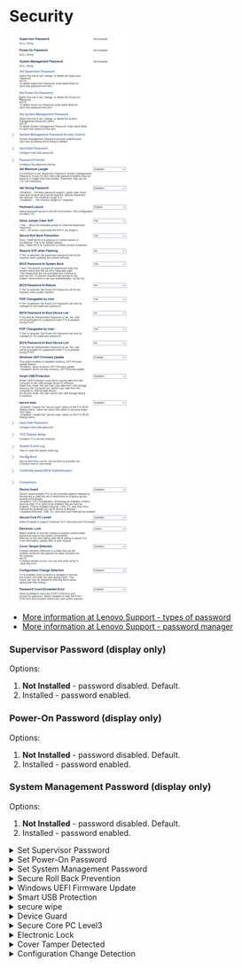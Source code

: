 # Security #

![](./img/thinkcenter_security.png)

 - [More information at Lenovo Support - types of password](https://support.lenovo.com/us/en/solutions/ht513634)
 - [More information at Lenovo Support - password manager](https://support.lenovo.com/us/en/solutions/ht103666-introduction-to-password-manager-thinkpad-thinkcentre-thinkstation)

### Supervisor Password (display only) ###

Options:

1.  **Not Installed** - password disabled. Default.
2.  Installed -  password enabled.

### Power-On Password (display only) ###

Options:

1. **Not Installed** - password disabled. Default.
2. Installed -  password enabled.

### System Management Password (display only) ###

Options:

1. **Not Installed** - password disabled. Default.
2. Installed -  password enabled.

<details><summary>Set Supervisor Password</summary>

Set, change, or delete the Supervisor Password.

?> To delete Supervisor Password, enter blank fields for each new password line item.

Enter and confirm new password.

</details>

<details><summary>Set Power-On Password</summary>

Set, change, or delete the Power-On Password.

?> To delete Power-On Password, enter blank fields for each new password line item.

Enter and confirm new password.

</details>

<details><summary>Set System Management Password</summary>

Set, change, or delete the System Management Password (SMP).

?> To delete System Management Password, enter blank fields for each new password line item.

Enter and confirm new password.

</details>

<details><summary>Secure Roll Back Prevention</summary>

Whether flashing BIOS to a previous or current version is prevented (NOT allowed).

Options:

1.  **Yes** - Flashing NOT allowed. Default.
1.  No - Flashing BIOS allowed.

<!-- TODO: add WMI
| WMI Setting name | Values | SVP Req'd | AMD/Intel |
|:---|:---|:---|:---|
| SecureRollBackPrevention | setting_values | yes_no | amd_intel |
-->
</details>

<details><summary>Windows UEFI Firmware Update</summary>

Options:

1. **Enabled** - Default.
1. Disabled - BIOS will skip Windows UEFI firmware update.

<!-- TODO: add WMI
| WMI Setting name | Values | SVP Req'd | AMD/Intel |
|:---|:---|:---|:---|
| WindowsUEFIFirmwareUpdate | setting_values | yes_no | amd_intel |
-->

</details>

<details><summary>Smart USB Protection</summary>

Block USB write access (copying data from computer to USB storage device) in Windows.

Options:

1.  **Disabled** - disables Smart USB Protection. Default.
1.  Read Only - The user can copy data from USB to computer, but not from computer to USB.
1.  NO Access - The user cannot use USB storage device in Windows.

<!-- TODO: add WMI
| WMI Setting name | Values | SVP Req'd | AMD/Intel |
|:---|:---|:---|:---|
| SmartUSBProtection | setting_values | yes_no | amd_intel |
-->
</details>

<details><summary>secure wipe</summary>

Hide or display the `secure wipe` option on the F12 BIOS Startup Menu.

Options:

1.  **Disabled** - hides `secure wipe` option. Default.
2.  Enabled - shows `secure wipe` option.

<!-- TODO: add WMI
| WMI Setting name | Values | SVP Req'd | AMD/Intel |
|:---|:---|:---|:---|
| securewipe | setting_values | yes_no | amd_intel |
-->

<!-- TODO: why is securewipe lowercase? -->
</details>


<details><summary>Device Guard</summary>

Device Guard protects against malware by restricting the device across several technologies.   

Options:

1.  **Disabled** - Ethernet, USB, CD, and other boot methods are enabled. Default.
1.  Enabled - CPU Virtualization Technology，IOMMU (Intel VT-d, AMD-Vi),  Secure boot, and TPM are enabled. Ethernet, USB, CD, and other boot methods are disabled. Only SATA devices are allowed.


<!-- TODO: add WMI
| WMI Setting name | Values | SVP Req'd | AMD/Intel |
|:---|:---|:---|:---|
| DeviceGuard | setting_values | yes_no | amd_intel |
-->
</details>

<details><summary>Secure Core PC Level3</summary>

Whether to support Windows 10/11 Secured-core PCs' Level3:

1.  **Disabled** - Default.
2.  Enabled.

 - [More information at Microsoft Docs](https://docs.microsoft.com/en-us/windows-hardware/design/device-experiences/oem-highly-secure)

</details>

<details><summary>Electronic Lock</summary>

Whether to lock the chassis to prevent unauthorized physical access to the system components.

?> Effective on the next startup after BIOS setting is saved.

Options:

1.  **Disabled** - Default.
2.  Enabled.

<!-- TODO: add WMI
| WMI Setting name | Values | SVP Req'd | AMD/Intel |
|:---|:---|:---|:---|
| setting_name | setting_values | yes_no | amd_intel |
-->
</details>

<details><summary>Cover Tamper Detected</summary>

Chassis Intrusion Detection is a utility that can tell whether someone has opened the case (intruded into the chassis).

Options:

1.  **Disabled** - Default.
1.  Enabled.

?> If chassis tamper occurs, you can only clear this error by entering setup.

<!-- TODO: add WMI
| WMI Setting name | Values | SVP Req'd | AMD/Intel |
|:---|:---|:---|:---|
| CoverTamperDetected | setting_values | yes_no | amd_intel |
-->
</details>

<details><summary>Configuration Change Detection</summary>

Options:

1.  **Disabled** - Default.
2.  Enabled. When a device is installed or removed, the system will notify the user during POST.

?> This notice can only be cleared by entering BIOS setup, saving and then exiting.

<!-- TODO: add WMI
| WMI Setting name | Values | SVP Req'd | AMD/Intel |
|:---|:---|:---|:---|
| ConfigurationChangeDetection | setting_values | yes_no | amd_intel |
-->
</details>

<!-- <details><summary>Password Count Exceeded Error</summary>
select Enabled to show the POST 0199 error and
prompt for password. Select Disabled to hide the POST
0199 error and proceed Without any user action required. -->